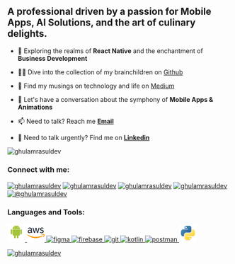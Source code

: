 ## A professional driven by a passion for Mobile Apps, AI Solutions, and the art of culinary delights.

- 🌱 Exploring the realms of **React Native** and the enchantment of **Business Development**
- 👨‍💻 Dive into the collection of my brainchildren on [Github](https://github.com/ghulamrasuldev?tab=repositories)
- 📝 Find my musings on technology and life on [Medium](https://medium.com/@ghulamrasuldev)
- 💬 Let's have a conversation about the symphony of **Mobile Apps & Animations**

- 📫 Need to talk? Reach me **[Email](ghulam.rasool.uni@gmail.com)**

- 💬 Need to talk urgently? Find me on **[Linkedin](www.linkedin.com/in/ghularasuldev)**

<p align="left"> <img src="https://komarev.com/ghpvc/?username=ghulamrasuldev&label=Profile%20views&color=0e75b6&style=flat" alt="ghulamrasuldev" /> </p>

<h3 align="left">Connect with me:</h3>
<p align="left">
<a href="https://twitter.com/ghulamrasuldev" target="blank"><img align="center" src="https://raw.githubusercontent.com/rahuldkjain/github-profile-readme-generator/master/src/images/icons/Social/twitter.svg" alt="ghulamrasuldev" height="30" width="40" /></a>
<a href="https://linkedin.com/in/ghulamrasuldev" target="blank"><img align="center" src="https://raw.githubusercontent.com/rahuldkjain/github-profile-readme-generator/master/src/images/icons/Social/linked-in-alt.svg" alt="ghulamrasuldev" height="30" width="40" /></a>
<a href="https://fb.com/ghulamrasuldev" target="blank"><img align="center" src="https://raw.githubusercontent.com/rahuldkjain/github-profile-readme-generator/master/src/images/icons/Social/facebook.svg" alt="ghulamrasuldev" height="30" width="40" /></a>
<a href="https://instagram.com/ghulamrasuldev" target="blank"><img align="center" src="https://raw.githubusercontent.com/rahuldkjain/github-profile-readme-generator/master/src/images/icons/Social/instagram.svg" alt="ghulamrasuldev" height="30" width="40" /></a>
<a href="https://medium.com/@ghulamrasuldev" target="blank"><img align="center" src="https://raw.githubusercontent.com/rahuldkjain/github-profile-readme-generator/master/src/images/icons/Social/medium.svg" alt="@ghulamrasuldev" height="30" width="40" /></a>
</p>

<h3 align="left">Languages and Tools:</h3>
<p align="left">
  <a href="https://developer.android.com" target="_blank" rel="noreferrer">
    <img src="https://raw.githubusercontent.com/devicons/devicon/master/icons/android/android-original-wordmark.svg" alt="android" width="40" height="40"/>
  </a>
  <a href="https://aws.amazon.com" target="_blank" rel="noreferrer">
    <img src="https://raw.githubusercontent.com/devicons/devicon/master/icons/amazonwebservices/amazonwebservices-original-wordmark.svg" alt="aws" width="40" height="40"/>
  </a>
  <a href="https://www.figma.com/" target="_blank" rel="noreferrer">
    <img src="https://www.vectorlogo.zone/logos/figma/figma-icon.svg" alt="figma" width="40" height="40"/>
  </a>
  <a href="https://firebase.google.com/" target="_blank" rel="noreferrer">
    <img src="https://www.vectorlogo.zone/logos/firebase/firebase-icon.svg" alt="firebase" width="40" height="40"/>
  </a>
  <a href="https://git-scm.com/" target="_blank" rel="noreferrer">
    <img src="https://www.vectorlogo.zone/logos/git-scm/git-scm-icon.svg" alt="git" width="40" height="40"/>
  </a>
  <a href="https://kotlinlang.org" target="_blank" rel="noreferrer">
    <img src="https://www.vectorlogo.zone/logos/kotlinlang/kotlinlang-icon.svg" alt="kotlin" width="40" height="40"/>
  </a>
  <a href="https://postman.com" target="_blank" rel="noreferrer">
    <img src="https://www.vectorlogo.zone/logos/getpostman/getpostman-icon.svg" alt="postman" width="40" height="40"/>
  </a>
  <a href="https://www.python.org" target="_blank" rel="noreferrer">
    <img src="https://raw.githubusercontent.com/devicons/devicon/master/icons/python/python-original.svg" alt="python" width="40" height="40"/>
  </a>
</p>

<p align="left"> <a href="https://github.com/ryo-ma/github-profile-trophy"><img src="https://github-profile-trophy.vercel.app/?username=ghulamrasuldev" alt="ghulamrasuldev" /></a> </p>
